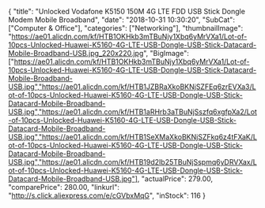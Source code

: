 {
	"title": "Unlocked Vodafone K5150 150M 4G LTE FDD USB Stick Dongle Modem Mobile Broadband",
	"date": "2018-10-31 10:30:20",
	"SubCat": ["Computer & Office"],
	"categories": ["Networking"],
	"thumbnailImage": "https://ae01.alicdn.com/kf/HTB1OKHkb3mTBuNjy1Xbq6yMrVXa1/Lot-of-10pcs-Unlocked-Huawei-K5160-4G-LTE-USB-Dongle-USB-Stick-Datacard-Mobile-Broadband-USB.jpg_220x220.jpg",
	"BigImage": ["https://ae01.alicdn.com/kf/HTB1OKHkb3mTBuNjy1Xbq6yMrVXa1/Lot-of-10pcs-Unlocked-Huawei-K5160-4G-LTE-USB-Dongle-USB-Stick-Datacard-Mobile-Broadband-USB.jpg","https://ae01.alicdn.com/kf/HTB1JZBRaXkoBKNjSZFEq6zrEVXa3/Lot-of-10pcs-Unlocked-Huawei-K5160-4G-LTE-USB-Dongle-USB-Stick-Datacard-Mobile-Broadband-USB.jpg","https://ae01.alicdn.com/kf/HTB1aRHrb3aTBuNjSszfq6xgfpXa2/Lot-of-10pcs-Unlocked-Huawei-K5160-4G-LTE-USB-Dongle-USB-Stick-Datacard-Mobile-Broadband-USB.jpg","https://ae01.alicdn.com/kf/HTB1SeXMaXkoBKNjSZFkq6z4tFXaK/Lot-of-10pcs-Unlocked-Huawei-K5160-4G-LTE-USB-Dongle-USB-Stick-Datacard-Mobile-Broadband-USB.jpg","https://ae01.alicdn.com/kf/HTB19d2Ib25TBuNjSspmq6yDRVXax/Lot-of-10pcs-Unlocked-Huawei-K5160-4G-LTE-USB-Dongle-USB-Stick-Datacard-Mobile-Broadband-USB.jpg"],
	"actualPrice": 279.00,
	"comparePrice": 280.00,
	"linkurl": "http://s.click.aliexpress.com/e/cGVbxMqG",
	"inStock": 116
}
